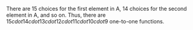 There are 15 choices for the first element in A, 14 choices for the second element in A, and so on. 
Thus, there are $15 cdot 14 cdot 13 cdot 12 cdot 11 cdot 10 cdot 9$ one-to-one functions.
